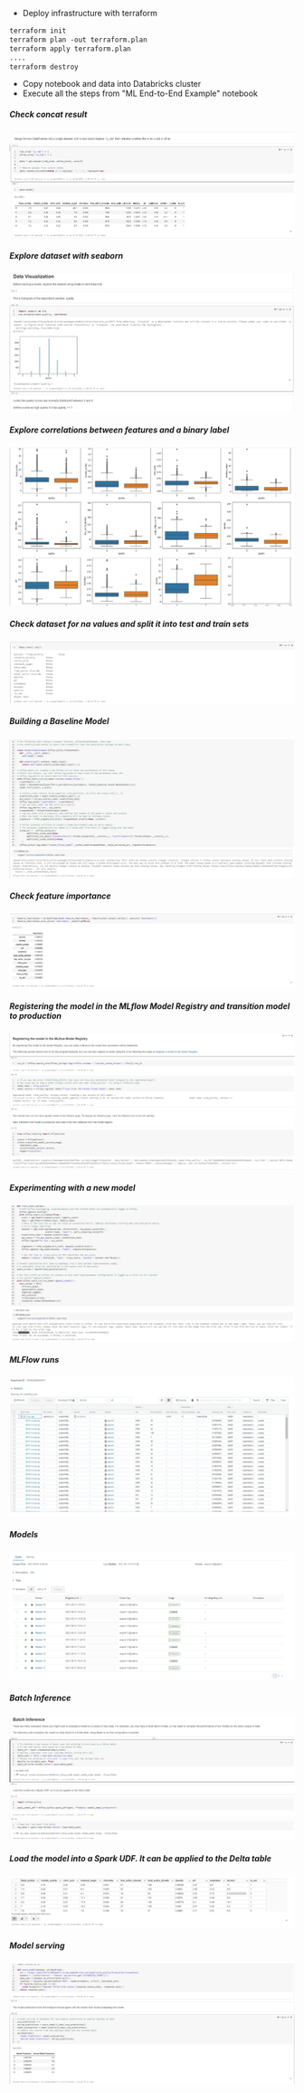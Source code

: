 * Deploy infrastructure with terraform
```
terraform init
terraform plan -out terraform.plan
terraform apply terraform.plan
....
terraform destroy
```
* Copy notebook and data into Databricks cluster
* Execute all the steps from "ML End-to-End Example" notebook

##### Check concat result

![Alt text](images/Check-concat-result.jpg?raw=true "Title")

##### Explore dataset with seaborn

![Alt text](images/Explore-dataset-with-seaborn.jpg?raw=true "Title")

##### Explore correlations between features and a binary label

![Alt text](images/Explore-correlations.jpg?raw=true "Title")

##### Check dataset for na values and split it into test and train sets

![Alt text](images/Check-dataset-for-na-values.jpg?raw=true "Title")

##### Building a Baseline Model

![Alt text](images/Building-Baseline-Model.jpg?raw=true "Title")

##### Check feature importance

![Alt text](images/Check-feature-importance.jpg?raw=true "Title")

##### Registering the model in the MLflow Model Registry and transition model to production

![Alt text](images/Registering-in-MLFlow&Transition.jpg?raw=true "Title")

##### Experimenting with a new model

![Alt text](images/Experimenting-model.jpg?raw=true "Title")

##### MLFlow runs

![Alt text](images/MLFlows-run.jpg?raw=true "Title")

##### Models

![Alt text](images/Models.jpg?raw=true "Title")

##### Batch Inference

![Alt text](images/Batch-Inference.jpg?raw=true "Title")

##### Load the model into a Spark UDF. It can be applied to the Delta table

![Alt text](images/Spark-UDF.jpg?raw=true "Title")

##### Model serving

![Alt text](images/Model-Serving.jpg?raw=true "Title")